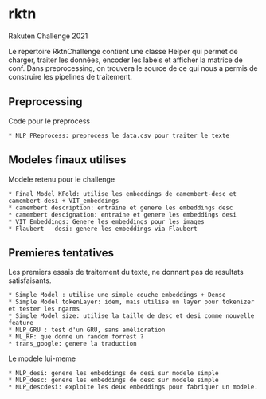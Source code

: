 # rktn
Rakuten Challenge 2021

Le repertoire RktnChallenge contient une classe Helper qui permet de charger, traiter les données, encoder les labels et afficher la matrice de conf.
Dans preprocessing, on trouvera le source de ce qui nous a permis de construire les pipelines de traitement.

## Preprocessing
Code pour le preprocess
```
* NLP_PReprocess: preprocess le data.csv pour traiter le texte
```

## Modeles finaux utilises
Modele retenu pour le challenge
```
* Final Model KFold: utilise les embeddings de camembert-desc et camembert-desi + VIT_embeddings
* camembert description: entraine et genere les embeddings desc
* camembert descignation: entraine et genere les embeddings desi
* VIT Embeddings: Genere les embeddings pour les images
* Flaubert - desi: genere les embeddings via Flaubert
```


## Premieres tentatives

Les premiers essais de traitement du texte, ne donnant pas de resultats satisfaisants.

```
* Simple Model : utilise une simple couche embeddings + Dense
* Simple Model tokenLayer: idem, mais utilise un layer pour tokenizer et tester les ngarms
* Simple Model size: utilise la taille de desc et desi comme nouvelle feature
* NLP_GRU : test d'un GRU, sans amélioration
* NL_RF: que donne un random forrest ?
* trans_google: genere la traduction
```

Le modele lui-meme
```
* NLP_desi: genere les embeddings de desi sur modele simple
* NLP_desc: genere les embeddings de desc sur modele simple
* NLP_descdesi: exploite les deux embeddings pour fabriquer un modele.
```
